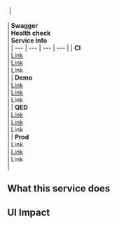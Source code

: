  | <br><br> | **Swagger**<br> | **Health check**<br> | **Service Info**<br> |
| --- | --- | --- | --- |
| **CI**<br> | [Link](https://cp-dev-services.tr-tax-cp-preprod.aws-int.thomsonreuters.com/api/docs/auth/swagger-ui/index.html)<br> | [Link](https://cp-dev-services.tr-tax-cp-preprod.aws-int.thomsonreuters.com/api/mgmt/auth/health)<br> | Link<br> |
| **Demo**<br> | [Link](https://cp-test-services.tr-tax-cp-preprod.aws-int.thomsonreuters.com/api/docs/auth/swagger-ui/index.html)<br> | [Link](https://cp-test-services.tr-tax-cp-preprod.aws-int.thomsonreuters.com/api/mgmt/auth/health)<br> | Link<br> |
| **QED**<br> | [Link](https://cp-test-services.tr-tax-cp-preprod.aws-int.thomsonreuters.com/api/docs/auth/swagger-ui/index.html)<br> | [Link](https://cp-qed-services.tr-tax-cp-preprod.aws-int.thomsonreuters.com/api/mgmt/auth/health)<br> | Link<br> |
| **Prod**<br> | Link<br> | [Link](https://cp-prod-services.tr-tax-cp-prod.aws-int.thomsonreuters.com/api/mgmt/auth/health)<br> | Link<br> |

## What this service does

## UI Impact